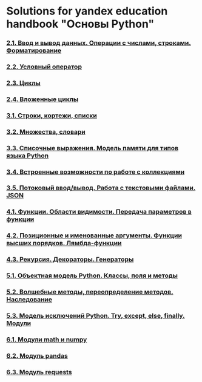 # Solutions for yandex education handbook "Основы Python"

### [2.1. Ввод и вывод данных. Операции с числами, строками. Форматирование](2/2.1/README)

### [2.2. Условный оператор](2/2.2/README)

### [2.3. Циклы](2/2.3/README)

### [2.4. Вложенные циклы](2/2.4/README)

### [3.1. Строки, кортежи, списки](3/3.1/solutions.md)

### [3.2. Множества, словари](3/3.2/solutions.md)

### [3.3. Списочные выражения. Модель памяти для типов языка Python](3/3.3/solutions.md)

### [3.4. Встроенные возможности по работе с коллекциями](3/3.4/solutions.md)

### [3.5. Потоковый ввод/вывод. Работа с текстовыми файлами. JSON](3/3.5/solutions.md)

### [4.1. Функции. Области видимости. Передача параметров в функции](4/4.1/solutions.md)

### [4.2. Позиционные и именованные аргументы. Функции высших порядков. Лямбда-функции](4/4.2/solutions.md)

### [4.3. Рекурсия. Декораторы. Генераторы](4/4.3/solutions.md)

### [5.1. Объектная модель Python. Классы, поля и методы](5/5.1/solutions.md)

### [5.2. Волшебные методы, переопределение методов. Наследование](5/5.2/solutions.md)

### [5.3. Модель исключений Python. Try, except, else, finally. Модули](5/5.3/solutions.md)

### [6.1. Модули math и numpy](6/6.1/solutions.md)

### [6.2. Модуль pandas](6/6.2/solutions.md)

### [6.3. Модуль requests](6/6.3/solutions.md)
